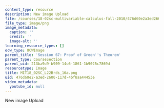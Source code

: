 ```yaml
---
content_type: resource
description: New image Upload
file: /courses/18-02sc-multivariable-calculus-fall-2010/476d60e2a3ed2600117d4bf8aa44453e_MIT18_02SC_L22Brds_16a.png
file_type: image/png
image_metadata:
  caption: ''
  credit: ''
  image-alt: ''
learning_resource_types: []
ocw_type: OCWImage
parent_title: 'Session 67: Proof of Green''s Theorem'
parent_type: CourseSection
parent_uid: 213ba9d9-b909-14c6-1861-1b9025c7869d
resourcetype: Image
title: MIT18_02SC_L22Brds_16a.png
uid: 476d60e2-a3ed-2600-117d-4bf8aa44453e
video_metadata:
  youtube_id: null
---
```

New image Upload

